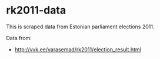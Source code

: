 # rk2011-data

This is scraped data from Estonian parliament elections 2011.

Data from:

* http://vvk.ee/varasemad/rk2011/election_result.html